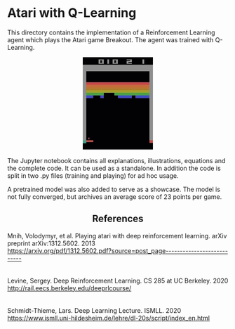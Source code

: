 # Atari with Q-Learning
This directory contains the implementation of a Reinforcement Learning agent which plays the Atari game Breakout. The agent was trained with Q-Learning.

<p align="center">
  <img src="atari.gif" alt="animated" />
</p>


The Jupyter notebook contains all explanations, illustrations, equations and the complete code. It can be used as a standalone. In addition the code is split in two .py files (training and playing) for ad hoc usage.

A pretrained model was also added to serve as a showcase. The model is not fully converged, but archives an average score of 23 points per game.




## <center> References
Mnih, Volodymyr, et al. Playing atari with deep reinforcement learning. arXiv preprint arXiv:1312.5602. 2013<br>
https://arxiv.org/pdf/1312.5602.pdf?source=post_page---------------------------
<br><br><br>
Levine, Sergey. Deep Reinforcement Learning. CS 285 at UC Berkeley. 2020 <br> 
http://rail.eecs.berkeley.edu/deeprlcourse/
<br><br><br>
Schmidt-Thieme, Lars. Deep Learning Lecture. ISMLL. 2020 <br>
https://www.ismll.uni-hildesheim.de/lehre/dl-20s/script/index_en.html
<br>

  
